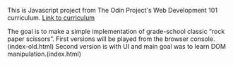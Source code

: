 This is Javascript project from The Odin Project's Web Development 101 curriculum.
[Link to curriculum](https://www.theodinproject.com/courses/web-development-101/lessons/rock-paper-scissors)

The goal is to make a simple implementation of grade-school classic “rock paper scissors”. 
First versions will be played from the browser console.(index-old.html)
Second version is with UI and main goal was to learn DOM manipulation.(index.html)
